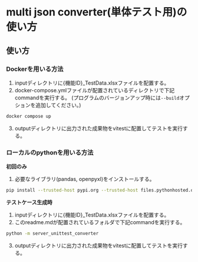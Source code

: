 # multi json converter(単体テスト用)の使い方

## 使い方
### Dockerを用いる方法
1. inputディレクトリに{機能ID}_TestData.xlsxファイルを配置する。
2. docker-compose.ymlファイルが配置されているディレクトリで下記commandを実行する。
(プログラムのバージョンアップ時には```--build```オプションを追加してください。)
```bash
docker compose up
```
3. outputディレクトリに出力された成果物をvitestに配置してテストを実行する。

### ローカルのpythonを用いる方法
**初回のみ**  
1. 必要なライブラリ(pandas, openpyxl)をインストールする。
```bash
pip install --trusted-host pypi.org --trusted-host files.pythonhosted.org  --trusted-host pypi.python.org pandas openpyxl
```

**テストケース生成時**
1. inputディレクトリに{機能ID}_TestData.xlsxファイルを配置する。
2. このreadme.mdが配置されているフォルダで下記commandを実行する。
```bash
python -m server_unittest_converter
```
3. outputディレクトリに出力された成果物をvitestに配置してテストを実行する。
